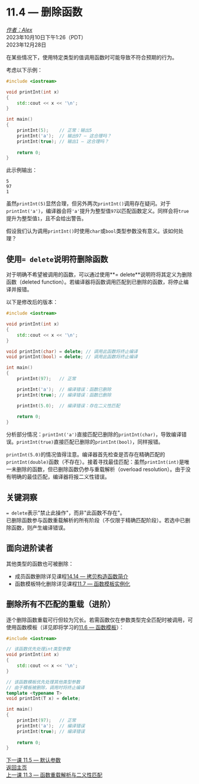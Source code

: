 11.4 — 删除函数  
==========================  

[*作者：Alex*](https://www.learncpp.com/author/Alex/ "查看 Alex 的所有文章")  
2023年10月10日下午1:26（PDT）  
2023年12月28日  

在某些情况下，使用特定类型的值调用函数时可能导致不符合预期的行为。  

考虑以下示例：  

```cpp
#include <iostream>

void printInt(int x)
{
    std::cout << x << '\n';
}

int main()
{
    printInt(5);    // 正常：输出5
    printInt('a');  // 输出97 — 这合理吗？
    printInt(true); // 输出1 — 这合理吗？
    
    return 0;
}
```  

此示例输出：  

```
5
97
1
```  

虽然`printInt(5)`显然合理，但另外两次`printInt()`调用存在疑问。对于`printInt('a')`，编译器会将`'a'`提升为整型值`97`以匹配函数定义。同样会将`true`提升为整型值`1`，且不会给出警告。  

假设我们认为调用`printInt()`时使用`char`或`bool`类型参数没有意义。该如何处理？  

使用`= delete`说明符删除函数  
----------------  

对于明确不希望被调用的函数，可以通过使用**= delete**说明符将其定义为删除函数（deleted function）。若编译器将函数调用匹配到已删除的函数，将停止编译并报错。  

以下是修改后的版本：  

```cpp
#include <iostream>

void printInt(int x)
{
    std::cout << x << '\n';
}

void printInt(char) = delete; // 调用此函数将终止编译
void printInt(bool) = delete; // 调用此函数将终止编译

int main()
{
    printInt(97);   // 正常

    printInt('a');  // 编译错误：函数已删除
    printInt(true); // 编译错误：函数已删除

    printInt(5.0);  // 编译错误：存在二义性匹配
    
    return 0;
}
```  

分析部分情况：`printInt('a')`直接匹配已删除的`printInt(char)`，导致编译错误。`printInt(true)`直接匹配已删除的`printInt(bool)`，同样报错。  

`printInt(5.0)`的情况值得注意。编译器首先检查是否存在精确匹配的`printInt(double)`函数（不存在）。接着寻找最佳匹配：虽然`printInt(int)`是唯一未删除的函数，但已删除函数仍参与重载解析（overload resolution）。由于没有明确的最佳匹配，编译器将报二义性错误。  

关键洞察  
----------------  

`= delete`表示"禁止此操作"，而非"此函数不存在"。  
已删除函数参与函数重载解析的所有阶段（不仅限于精确匹配阶段）。若选中已删除函数，则产生编译错误。  

面向进阶读者  
----------------  

其他类型的函数也可被删除：  
* 成员函数删除详见课程[14.14 — 拷贝构造函数简介](Chapter-14/lesson14.14-introduction-to-the-copy-constructor.md)  
* 函数模板特化删除详见课程[11.7 — 函数模板实例化](Chapter-11/lesson11.7-function-template-instantiation.md)  

删除所有不匹配的重载（进阶）  
----------------  

逐个删除函数重载可行但较为冗长。若需函数仅在参数类型完全匹配时被调用，可使用函数模板（详见即将学习的[11.6 — 函数模板](Chapter-11/lesson11.6-function-templates.md)）：  

```cpp
#include <iostream>

// 该函数优先处理int类型参数
void printInt(int x)
{
    std::cout << x << '\n';
}

// 该函数模板优先处理其他类型参数
// 由于模板被删除，调用时将终止编译
template <typename T>
void printInt(T x) = delete;

int main()
{
    printInt(97);   // 正常
    printInt('a');  // 编译错误
    printInt(true); // 编译错误
    
    return 0;
}
```  

[下一课 11.5 — 默认参数](Chapter-11/lesson11.5-default-arguments.md)  
[返回主页](/)  
[上一课 11.3 — 函数重载解析与二义性匹配](Chapter-11/lesson11.3-function-overload-resolution-and-ambiguous-matches.md)  